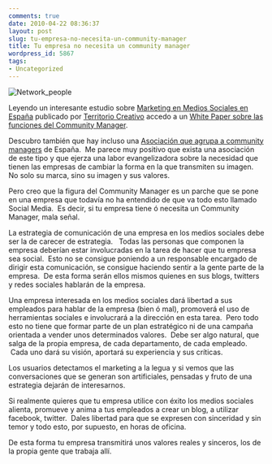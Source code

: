 ```yaml
---
comments: true
date: 2010-04-22 08:36:37
layout: post
slug: tu-empresa-no-necesita-un-community-manager
title: Tu empresa no necesita un community manager
wordpress_id: 5867
tags:
- Uncategorized
---
```



    


![Network_people](http://blog.alvareznavarro.es/wp-content/uploads/2011/06/network_people-scaled600.jpg?w=300)





Leyendo un interesante estudio sobre [Marketing en Medios Sociales en España](http://etc.territoriocreativo.es/etc/2010/04/estudio-social-media-espana.html) publicado por [Territorio Creativo](http://etc.territoriocreativo.es) accedo a un [White Paper sobre las funciones del Community Manager](http://www.box.net/shared/pgur4btexi).

Descubro también que hay incluso una [Asociación que agrupa a community managers](http://www.aercomunidad.org) de España.  Me parece muy positivo que exista una asociación de este tipo y que ejerza una labor evangelizadora sobre la necesidad que tienen las empresas de cambiar la forma en la que transmiten su imagen.   No solo su marca, sino su imagen y sus valores.

Pero creo que la figura del Community Manager es un parche que se pone en una empresa que todavía no ha entendido de que va todo esto llamado Social Media.  Es decir, si tu empresa tiene ó necesita un Community Manager, mala señal.

La estrategia de comunicación de una empresa en los medios sociales debe ser la de carecer de estrategia.   Todas las personas que componen la empresa deberían estar involucradas en la tarea de hacer que tu empresa sea social.  Esto no se consigue poniendo a un responsable encargado de dirigir esta comunicación, se consigue haciendo sentir a la gente parte de la empresa.  De esta forma serán ellos mismos quienes en sus blogs, twitters y redes sociales hablarán de la empresa.

Una empresa interesada en los medios sociales dará libertad a sus empleados para hablar de la empresa (bien ó mal), promoverá el uso de herramientas sociales e involucrará a la dirección en esta tarea.  Pero todo esto no tiene que formar parte de un plan estratégico ni de una campaña orientada a vender unos determinados valores.  Debe ser algo natural, que salga de la propia empresa, de cada departamento, de cada empleado.  Cada uno dará su visión, aportará su experiencia y sus críticas.

Los usuarios detectamos el marketing a la legua y si vemos que las conversaciones que se generan son artificiales, pensadas y fruto de una estrategia dejarán de interesarnos.

Si realmente quieres que tu empresa utilice con éxito los medios sociales alienta, promueve y anima a tus empleados a crear un blog, a utilizar facebook, twitter.  Dales libertad para que se expresen con sinceridad y sin temor y todo esto, por supuesto, en horas de oficina.

De esta forma tu empresa transmitirá unos valores reales y sinceros, los de la propia gente que trabaja allí.


  

